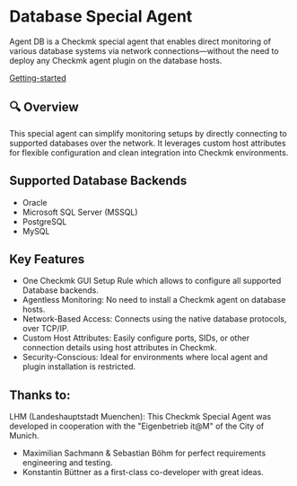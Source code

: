 # Database Special Agent
Agent DB is a Checkmk special agent that enables direct monitoring of various database systems via network connections—without the need to deploy any Checkmk agent plugin on the database hosts.

[Getting-started](https://github.com/automation-monitoring/agent_db/wiki/Getting-started)

## 🔍 Overview
This special agent can simplify monitoring setups by directly connecting to supported databases over the network. It leverages custom host attributes for flexible configuration and clean integration into Checkmk environments.

## Supported Database Backends
- Oracle
- Microsoft SQL Server (MSSQL)
- PostgreSQL
- MySQL

## Key Features
- One Checkmk GUI Setup Rule which allows to configure all supported Database backends.
- Agentless Monitoring: No need to install a Checkmk agent on database hosts.
- Network-Based Access: Connects using the native database protocols, over TCP/IP.
- Custom Host Attributes: Easily configure ports, SIDs, or other connection details using host attributes in Checkmk.
- Security-Conscious: Ideal for environments where local agent and plugin installation is restricted.

## Thanks to:
LHM (Landeshauptstadt Muenchen): This Checkmk Special Agent was developed in cooperation with the "Eigenbetrieb it@M" of the City of Munich.

- Maximilian Sachmann & Sebastian Böhm for perfect requirements engineering and testing.
- Konstantin Büttner as a first-class co-developer with great ideas.
